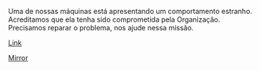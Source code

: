 
Uma de nossas máquinas está apresentando um comportamento estranho. Acreditamos que ela tenha sido comprometida pela Organização. Precisamos reparar o problema, nos ajude nessa missão.

[Link](https://cloud.ufscar.br:8080/v1/AUTH_c93b694078064b4f81afd2266a502511/static.pwn2win.party/rmbellious_75251f46942600cae262f16188f337c25769153347bad4a9e6763271af7d9ec9.tar.gz)

[Mirror](https://static.pwn2win.party/rmbellious_75251f46942600cae262f16188f337c25769153347bad4a9e6763271af7d9ec9.tar.gz)
